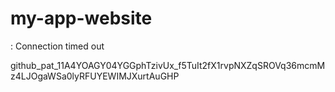 # my-app-website
: Connection timed out

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
